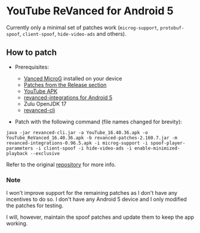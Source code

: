 # YouTube ReVanced for Android 5

Currently only a minimal set of patches work (`microg-support`, `protobuf-spoof`, `client-spoof`, `hide-video-ads` and others).

## How to patch

- Prerequisites:
  - [Vanced MicroG](https://github.com/TeamVanced/VancedMicroG/releases/tag/v0.2.22.212658-212658001) installed on your device
  - [Patches from the Release section](https://github.com/d4n3436/revanced-patches-android5/releases)
  - [YouTube APK](https://www.apkmirror.com/apk/google-inc/youtube/youtube-16-40-36-release/youtube-16-40-36-android-apk-download/)
  - [revanced-integrations for Android 5](https://github.com/d4n3436/revanced-integrations/releases)
  - Zulu OpenJDK 17
  - [revanced-cli](https://github.com/revanced/revanced-cli/releases/latest)

- Patch with the following command (file names changed for brevity):
```
java -jar revanced-cli.jar -a YouTube_16.40.36.apk -o YouTube_ReVanced_16.40.36.apk -b revanced-patches-2.160.7.jar -m revanced-integrations-0.96.5.apk -i microg-support -i spoof-player-parameters -i client-spoof -i hide-video-ads -i enable-minimized-playback --exclusive
```

Refer to the original [repository](https://github.com/kitadai31/revanced-patches-android6-7) for more info.

### Note
I won't improve support for the remaining patches as I don't have any incentives to do so. I don't have any Android 5 device and I only modified the patches for testing.

I will, however, maintain the spoof patches and update them to keep the app working.
